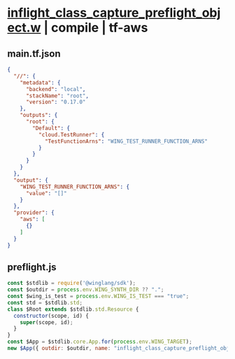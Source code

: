 # [inflight_class_capture_preflight_object.w](../../../../../examples/tests/valid/inflight_class_capture_preflight_object.w) | compile | tf-aws

## main.tf.json
```json
{
  "//": {
    "metadata": {
      "backend": "local",
      "stackName": "root",
      "version": "0.17.0"
    },
    "outputs": {
      "root": {
        "Default": {
          "cloud.TestRunner": {
            "TestFunctionArns": "WING_TEST_RUNNER_FUNCTION_ARNS"
          }
        }
      }
    }
  },
  "output": {
    "WING_TEST_RUNNER_FUNCTION_ARNS": {
      "value": "[]"
    }
  },
  "provider": {
    "aws": [
      {}
    ]
  }
}
```

## preflight.js
```js
const $stdlib = require('@winglang/sdk');
const $outdir = process.env.WING_SYNTH_DIR ?? ".";
const $wing_is_test = process.env.WING_IS_TEST === "true";
const std = $stdlib.std;
class $Root extends $stdlib.std.Resource {
  constructor(scope, id) {
    super(scope, id);
  }
}
const $App = $stdlib.core.App.for(process.env.WING_TARGET);
new $App({ outdir: $outdir, name: "inflight_class_capture_preflight_object", rootConstruct: $Root, plugins: $plugins, isTestEnvironment: $wing_is_test, entrypointDir: process.env['WING_SOURCE_DIR'], rootId: process.env['WING_ROOT_ID'] }).synth();

```

